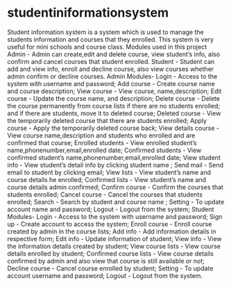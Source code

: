 # studentiniformationsystem
Student information system is a system which is used to manage the students information and courses that they enrolled.
This system is very useful for mini schools and course class.
Modules used in this project
Admin   - Admin can create,edit and delete course, view student’s info, also confirm and cancel courses that student enrolled.
Student  - Student can add and view info, enroll and decline course, also view courses whether admin confirm or decline courses.
Admin Modules- Login - Access to the system with username and password;
       Add course -  Create course name and course description;
       View course -  View course, name,description;
       Edit course -  Update the course name, and description;
       Delete  course - Delete  the course permanently from course lists if there are no students enrolled;
        and if there are students, move it to deleted course;
       Deleted course - View the temporarily deleted course that there are students enrolled;
       Apply course - Apply the temporarily deleted course back;
       View details course - View course name,description and students who enrolled and are confirmed that course;
       Enrolled students - View enrolled student’s name,phonenumber,email,enrolled date;
       Confirmed students - View confirmed student’s name,phonenumber,email,enrolled date;
       View student info - View student’s detail info by clicking student name ;
       Send mail - Send email to student by clicking email;
       View lists - View student’s name and course details he enrolled;
       Confirmed lists - View student’s name and course details admin confirmed;
       Confirm course - Confirm the courses that students enrolled;
       Cancel course - Cancel the courses that students enrolled;
       Search - Search by student and course name ;
       Setting - To update account name and password;
       Logout - Logout from the system;
Student Modules- Login - Access to the system with username and password;
         Sign up - Create account to access the system;
         Enroll course - Enroll course created by admin in the course lists;
         Add info - Add information details in respective form;
         Edit info - Update information of student;
         View info - View the information details created by student;
         View course lists - View course details enrolled by student;
         Confirmed course lists - View course details confirmed by admin and also view that course is still available or not;
         Decline course - Cancel course enrolled by student;
         Setting - To update account username and password;
         Logout - Logout from the system.

  
  
  

  
  
  

  
  
  


  
 
 
  
 


  
 
 
  
  

  

  
  
  


  
  
  
  


 
 
 
  
  


  
  
  


  
 
 
  
  


  
 
 



  
 



  
  
  


  
  
  


  
 



  
  
  


  
  
  


  
  
  
  



 
 
 
  
  


  
  

  
 
 
  
  


  
 
 
  
  


  
 
 
  
  


  
 
 
  
  


  
 


  
  
  



  
  
  
 


  
  
  


  
  
  
  


  
  
  
 


 
 
 
  
  


  
  
  


  
 
 
  
  


  
  
  


  
 
 
  
  


  
 
 
  
  


  
 
 
  
  


  
 
 
  


  
 
 
  
  

  
 

 


  
  
  
  
  


  
  
  
 
  


  
  
 
  
  


  
 

 
 
 
  



  
  
  


  
 
 
  
  


  
  
  


  
 
 
  
  


  
 
 
  


  
 
 



  
 
 
  
  


  
 



  
  
 
 


  
  
  
  



  
  
   


  
  
 
 
 
  



  



  
  
 


  
 
 
  



  
  
 


  
 



  



  
 
 



  
  
 


  
 
 



  
  
 


  
 

